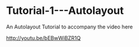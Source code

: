 Tutorial-1---Autolayout
=======================

An Autolayout Tutorial to accompany the video here

http://youtu.be/bEBwWiBZR1Q
